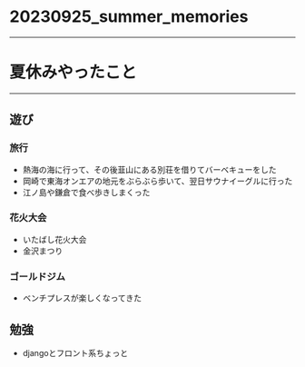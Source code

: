 # 20230925_summer_memories
***
# 夏休みやったこと
***
## 遊び
### 旅行
* 熱海の海に行って、その後韮山にある別荘を借りてバーベキューをした
* 岡崎で東海オンエアの地元をぶらぶら歩いて、翌日サウナイーグルに行った
* 江ノ島や鎌倉で食べ歩きしまくった
### 花火大会
* いたばし花火大会
* 金沢まつり
### ゴールドジム
* ベンチプレスが楽しくなってきた

## 勉強
* djangoとフロント系ちょっと